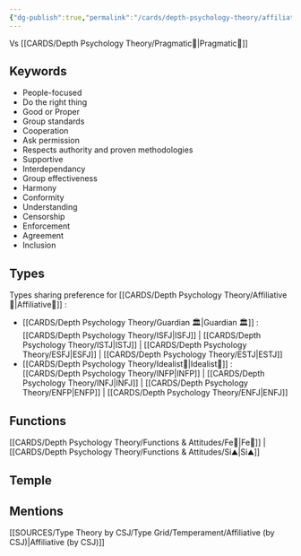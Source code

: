 ```yaml
---
{"dg-publish":true,"permalink":"/cards/depth-psychology-theory/affiliative/","created":"2023-01-01T13:10:48.722+01:00","updated":"2023-04-21T17:49:30.416+02:00"}
---
```


Vs [[CARDS/Depth Psychology Theory/Pragmatic🦊\|Pragmatic🦊]]

## Keywords
- People-focused
- Do the right thing
- Good or Proper
- Group standards
- Cooperation
- Ask permission
- Respects authority and proven methodologies
- Supportive
- Interdependancy
- Group effectiveness
- Harmony
- Conformity
- Understanding
- Censorship
- Enforcement
- Agreement
- Inclusion

## Types 
Types sharing preference for [[CARDS/Depth Psychology Theory/Affiliative🐜\|Affiliative🐜]] : 
- [[CARDS/Depth Psychology Theory/Guardian 🏛️\|Guardian 🏛️]] : [[CARDS/Depth Psychology Theory/ISFJ\|ISFJ]] | [[CARDS/Depth Psychology Theory/ISTJ\|ISTJ]] | [[CARDS/Depth Psychology Theory/ESFJ\|ESFJ]] | [[CARDS/Depth Psychology Theory/ESTJ\|ESTJ]]
- [[CARDS/Depth Psychology Theory/Idealist🦄\|Idealist🦄]] : [[CARDS/Depth Psychology Theory/INFP\|INFP]] | [[CARDS/Depth Psychology Theory/INFJ\|INFJ]] | [[CARDS/Depth Psychology Theory/ENFP\|ENFP]] | [[CARDS/Depth Psychology Theory/ENFJ\|ENFJ]] 

## Functions 
[[CARDS/Depth Psychology Theory/Functions & Attitudes/Fe💉\|Fe💉]] | [[CARDS/Depth Psychology Theory/Functions & Attitudes/Si⛰️\|Si⛰️]]

## Temple 


## Mentions
[[SOURCES/Type Theory by CSJ/Type Grid/Temperament/Affiliative (by CSJ)\|Affiliative (by CSJ)]]

